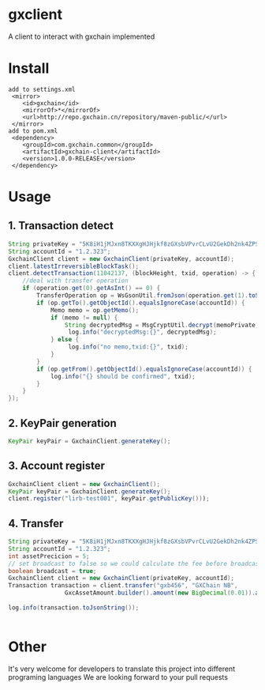 # gxclient
A client to interact with gxchain implemented

# Install

```
add to settings.xml
 <mirror>
    <id>gxchain</id>
    <mirrorOf>*</mirrorOf>
    <url>http://repo.gxchain.cn/repository/maven-public/</url>
 </mirror>
add to pom.xml
 <dependency>
    <groupId>com.gxchain.common</groupId>
    <artifactId>gxchain-client</artifactId>
    <version>1.0.0-RELEASE</version>
 </dependency>
```

# Usage

## 1. Transaction detect

``` java
String privateKey = "5K8iH1jMJxn8TKXXgHJHjkf8zGXsbVPvrCLvU2GekDh2nk4ZPSF";
String accountId = "1.2.323";
GxchainClient client = new GxchainClient(privateKey, accountId);
client.latestIrreversibleBlockTask();
client.detectTransaction(11042137, (blockHeight, txid, operation) -> {
    //deal with transfer operation
    if (operation.get(0).getAsInt() == 0) {
        TransferOperation op = WsGsonUtil.fromJson(operation.get(1).toString(), TransferOperation.class);
        if (op.getTo().getObjectId().equalsIgnoreCase(accountId)) {
            Memo memo = op.getMemo();
            if (memo != null) {
                String decryptedMsg = MsgCryptUtil.decrypt(memoPrivate, memo.getSource().toString(), memo.getNonce().longValue(), memo.getByteMessage());
                 log.info("decryptedMsg:{}", decryptedMsg);
            } else {
                 log.info("no memo,txid:{}", txid);
            }
        }
        if (op.getFrom().getObjectId().equalsIgnoreCase(accountId)) {
            log.info("{} should be confirmed", txid);
        }
    }
});
```

## 2. KeyPair generation
``` java
KeyPair keyPair = GxchainClient.generateKey();
```
## 3. Account register
``` java
GxchainClient client = new GxchainClient();
KeyPair keyPair = GxchainClient.generateKey();
client.register("lirb-test001", keyPair.getPublicKey()));
```
## 4. Transfer
``` java
String privateKey = "5K8iH1jMJxn8TKXXgHJHjkf8zGXsbVPvrCLvU2GekDh2nk4ZPSF";
String accountId = "1.2.323";
int assetPrecicion = 5;
// set broadcast to false so we could calculate the fee before broadcasting
boolean broadcast = true;
GxchainClient client = new GxchainClient(privateKey, accountId);
Transaction transaction = client.transfer("gxb456", "GXChain NB",
                GxcAssetAmount.builder().amount(new BigDecimal(0.01)).assetId("1.3.1").precision(assetPrecicion).build(), broadcast);
     
log.info(transaction.toJsonString());
        
```

# Other

It's very welcome for developers to translate this project into different programing languages
We are looking forward to your pull requests
